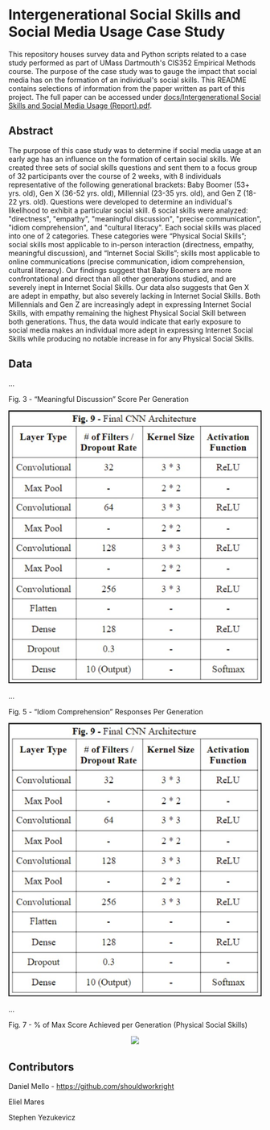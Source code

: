 # Intergenerational Social Skills and Social Media Usage Case Study

This repository houses survey data and Python scripts related to a case study performed as part of UMass Dartmouth's CIS352 Empirical Methods course. The purpose of the case study was to gauge the impact that social media has on the formation of an individual's social skills. This README contains selections of information from the paper written as part of this project. The full paper can be accessed under <a href="https://github.com/shouldworkright/gen-case-study/blob/master/docs/Intergenerational%20Social%20Skills%20and%20Social%20Media%20Usage%20(Report).pdf">docs/Intergenerational Social Skills and Social Media Usage (Report).pdf</a>.

## Abstract

The purpose of this case study was to determine if social media usage at an early age has an influence on the formation of certain social skills. We created three sets of social skills questions and sent them to a focus group of 32 participants over the course of 2 weeks, with 8 individuals representative of the following generational brackets: Baby Boomer (53+ yrs. old), Gen X (36-52 yrs. old), Millennial (23-35 yrs. old), and Gen Z (18-22 yrs. old). Questions were developed to determine an individual's likelihood to exhibit a particular social skill. 6 social skills were analyzed: "directness", "empathy", "meaningful discussion", "precise communication", "idiom comprehension", and "cultural literacy". Each social skills was placed into one of 2 categories. These categories were “Physical Social Skills”; social skills most applicable to in-person interaction (directness, empathy, meaningful discussion), and “Internet Social Skills”; skills most applicable to online communications (precise communication, idiom comprehension, cultural literacy). Our findings suggest that Baby Boomers are more confrontational and direct than all other generations studied, and are severely inept in Internet Social Skills. Our data also suggests that Gen X are adept in empathy, but also severely lacking in Internet Social Skills. Both Millennials and Gen Z are increasingly adept in expressing Internet Social Skills, with empathy remaining the highest Physical Social Skill between both generations. Thus, the data would indicate that early exposure to social media makes an individual more adept in expressing Internet Social Skills while producing no notable increase in for any Physical Social Skills.

## Data

...

Fig. 3 - “Meaningful Discussion” Score Per Generation

<p align="center" width="100%">
  <img src="https://github.com/shouldworkright/svhn-cnn/blob/main/docs/assets/fig_9.jpg?raw=true">
</p>

...

Fig. 5 - “Idiom Comprehension” Responses Per Generation

<p align="center" width="100%">
  <img src="https://github.com/shouldworkright/svhn-cnn/blob/main/docs/assets/fig_9.jpg?raw=true">
</p>

...

Fig. 7 - % of Max Score Achieved per Generation (Physical Social Skills)

<p align="center" width="100%">
  <img src="https://github.com/shouldworkright/svhn-cnn/blob/main/docs/assets/Figure_8.jpg?raw=true">
</p>


## Contributors

Daniel Mello - https://github.com/shouldworkright

Eliel Mares

Stephen Yezukevicz
